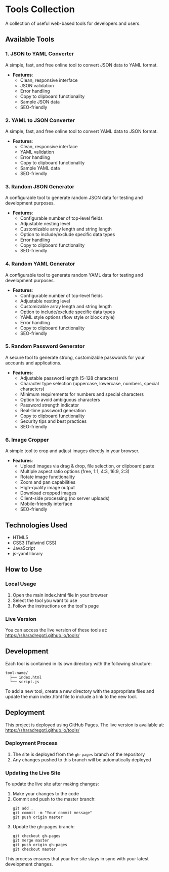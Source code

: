 # Tools Collection

A collection of useful web-based tools for developers and users.

## Available Tools

### 1. JSON to YAML Converter

A simple, fast, and free online tool to convert JSON data to YAML format.

- **Features**:
  - Clean, responsive interface
  - JSON validation
  - Error handling
  - Copy to clipboard functionality
  - Sample JSON data
  - SEO-friendly

### 2. YAML to JSON Converter

A simple, fast, and free online tool to convert YAML data to JSON format.

- **Features**:
  - Clean, responsive interface
  - YAML validation
  - Error handling
  - Copy to clipboard functionality
  - Sample YAML data
  - SEO-friendly

### 3. Random JSON Generator

A configurable tool to generate random JSON data for testing and development purposes.

- **Features**:
  - Configurable number of top-level fields
  - Adjustable nesting level
  - Customizable array length and string length
  - Option to include/exclude specific data types
  - Error handling
  - Copy to clipboard functionality
  - SEO-friendly

### 4. Random YAML Generator

A configurable tool to generate random YAML data for testing and development purposes.

- **Features**:
  - Configurable number of top-level fields
  - Adjustable nesting level
  - Customizable array length and string length
  - Option to include/exclude specific data types
  - YAML style options (flow style or block style)
  - Error handling
  - Copy to clipboard functionality
  - SEO-friendly

### 5. Random Password Generator

A secure tool to generate strong, customizable passwords for your accounts and applications.

- **Features**:
  - Adjustable password length (5-128 characters)
  - Character type selection (uppercase, lowercase, numbers, special characters)
  - Minimum requirements for numbers and special characters
  - Option to avoid ambiguous characters
  - Password strength indicator
  - Real-time password generation
  - Copy to clipboard functionality
  - Security tips and best practices
  - SEO-friendly

### 6. Image Cropper

A simple tool to crop and adjust images directly in your browser.

- **Features**:
  - Upload images via drag & drop, file selection, or clipboard paste
  - Multiple aspect ratio options (free, 1:1, 4:3, 16:9, 2:3)
  - Rotate image functionality
  - Zoom and pan capabilities
  - High-quality image output
  - Download cropped images
  - Client-side processing (no server uploads)
  - Mobile-friendly interface
  - SEO-friendly

## Technologies Used

- HTML5
- CSS3 (Tailwind CSS)
- JavaScript
- js-yaml library

## How to Use

### Local Usage
1. Open the main index.html file in your browser
2. Select the tool you want to use
3. Follow the instructions on the tool's page

### Live Version
You can access the live version of these tools at:
https://sharadregoti.github.io/tools/

## Development

Each tool is contained in its own directory with the following structure:

```
tool-name/
  ├── index.html
  └── script.js
```

To add a new tool, create a new directory with the appropriate files and update the main index.html file to include a link to the new tool.

## Deployment

This project is deployed using GitHub Pages. The live version is available at:
https://sharadregoti.github.io/tools/

### Deployment Process

1. The site is deployed from the `gh-pages` branch of the repository
2. Any changes pushed to this branch will be automatically deployed

### Updating the Live Site

To update the live site after making changes:

1. Make your changes to the code
2. Commit and push to the master branch:
   ```
   git add .
   git commit -m "Your commit message"
   git push origin master
   ```
3. Update the gh-pages branch:
   ```
   git checkout gh-pages
   git merge master
   git push origin gh-pages
   git checkout master
   ```

This process ensures that your live site stays in sync with your latest development changes.

